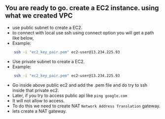 
## You are ready to go. create a EC2 instance. using what we created VPC

- use public subnet to create a EC2.
- to connect with local use ssh using connect option you will get a path like below,
- Example:

```bash
    ssh -i "ec2_key_pair.pem" ec2-user@13.234.225.93
 ```

- Use private subnet to create a EC2.
- Example:

```bash
    ssh -i "ec2_key_pair.pem" ec2-user@13.234.225.93
 ```

- Go inside above public ec2 and add the .pem file and do try to ssh inside that private ec2.
- Later, if you try to access public api like ```ping google.com```
- It will not allow to access.
- To do this we need to create NAT  ```Network Address Translation``` gateway.
- lets create a NAT gateway.

